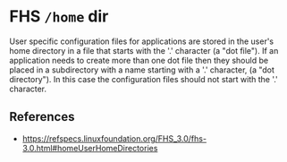 # FHS `/home` dir

User specific configuration files for applications are stored in the user's home directory in a file that starts with the '.' character (a "dot file"). If an application needs to create more than one dot file then they should be placed in a subdirectory with a name starting with a '.' character, (a "dot directory"). In this case the configuration files should not start with the '.' character.

## References

- https://refspecs.linuxfoundation.org/FHS_3.0/fhs-3.0.html#homeUserHomeDirectories
